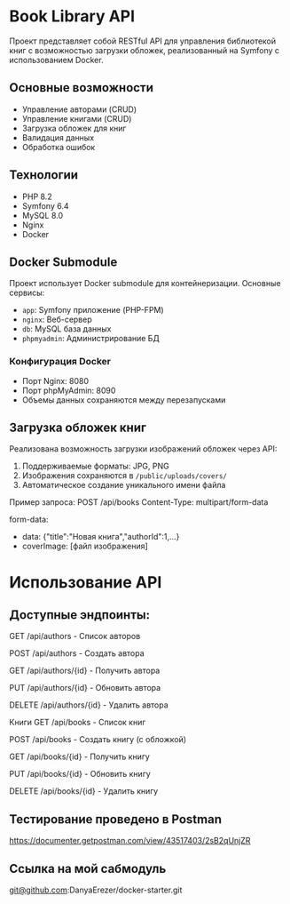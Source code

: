 # Book Library API

Проект представляет собой RESTful API для управления библиотекой книг с возможностью загрузки обложек, реализованный на Symfony с использованием Docker.

## Основные возможности

- Управление авторами (CRUD)
- Управление книгами (CRUD)
- Загрузка обложек для книг
- Валидация данных
- Обработка ошибок

## Технологии

- PHP 8.2
- Symfony 6.4
- MySQL 8.0
- Nginx
- Docker


## Docker Submodule

Проект использует Docker submodule для контейнеризации. Основные сервисы:

- `app`: Symfony приложение (PHP-FPM)
- `nginx`: Веб-сервер
- `db`: MySQL база данных
- `phpmyadmin`: Администрирование БД

### Конфигурация Docker

- Порт Nginx: 8080
- Порт phpMyAdmin: 8090
- Объемы данных сохраняются между перезапусками

## Загрузка обложек книг

Реализована возможность загрузки изображений обложек через API:

1. Поддерживаемые форматы: JPG, PNG
2. Изображения сохраняются в `/public/uploads/covers/`
3. Автоматическое создание уникального имени файла

Пример запроса:
POST /api/books
Content-Type: multipart/form-data

form-data:
- data: {"title":"Новая книга","authorId":1,...}
- coverImage: [файл изображения]

# Использование API
## Доступные эндпоинты:

GET /api/authors - Список авторов

POST /api/authors - Создать автора

GET /api/authors/{id} - Получить автора

PUT /api/authors/{id} - Обновить автора

DELETE /api/authors/{id} - Удалить автора

Книги
GET /api/books - Список книг

POST /api/books - Создать книгу (с обложкой)

GET /api/books/{id} - Получить книгу

PUT /api/books/{id} - Обновить книгу

DELETE /api/books/{id} - Удалить книгу

## Тестирование проведено в Postman
https://documenter.getpostman.com/view/43517403/2sB2qUnjZR

## Ссылка на мой сабмодуль 
git@github.com:DanyaErezer/docker-starter.git